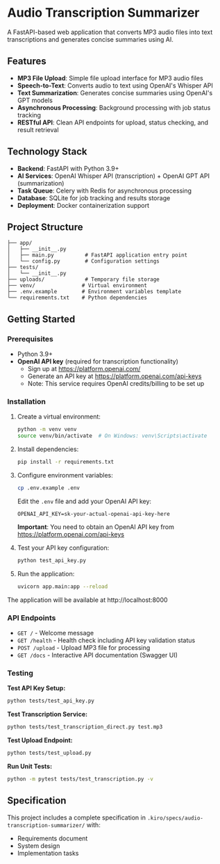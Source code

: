 # Audio Transcription Summarizer

A FastAPI-based web application that converts MP3 audio files into text transcriptions and generates concise summaries using AI.

## Features

- **MP3 File Upload**: Simple file upload interface for MP3 audio files
- **Speech-to-Text**: Converts audio to text using OpenAI's Whisper API
- **Text Summarization**: Generates concise summaries using OpenAI's GPT models
- **Asynchronous Processing**: Background processing with job status tracking
- **RESTful API**: Clean API endpoints for upload, status checking, and result retrieval

## Technology Stack

- **Backend**: FastAPI with Python 3.9+
- **AI Services**: OpenAI Whisper API (transcription) + OpenAI GPT API (summarization)
- **Task Queue**: Celery with Redis for asynchronous processing
- **Database**: SQLite for job tracking and results storage
- **Deployment**: Docker containerization support

## Project Structure

```
├── app/
│   ├── __init__.py
│   ├── main.py          # FastAPI application entry point
│   └── config.py        # Configuration settings
├── tests/
│   └── __init__.py
├── uploads/             # Temporary file storage
├── venv/               # Virtual environment
├── .env.example        # Environment variables template
└── requirements.txt    # Python dependencies
```

## Getting Started

### Prerequisites
- Python 3.9+
- **OpenAI API key** (required for transcription functionality)
  - Sign up at https://platform.openai.com/
  - Generate an API key at https://platform.openai.com/api-keys
  - Note: This service requires OpenAI credits/billing to be set up

### Installation

1. Create a virtual environment:
   ```bash
   python -m venv venv
   source venv/bin/activate  # On Windows: venv\Scripts\activate
   ```

2. Install dependencies:
   ```bash
   pip install -r requirements.txt
   ```

3. Configure environment variables:
   ```bash
   cp .env.example .env
   ```
   
   Edit the `.env` file and add your OpenAI API key:
   ```
   OPENAI_API_KEY=sk-your-actual-openai-api-key-here
   ```
   
   **Important**: You need to obtain an OpenAI API key from https://platform.openai.com/api-keys

4. Test your API key configuration:
   ```bash
   python test_api_key.py
   ```

5. Run the application:
   ```bash
   uvicorn app.main:app --reload
   ```

The application will be available at http://localhost:8000

### API Endpoints

- `GET /` - Welcome message
- `GET /health` - Health check including API key validation status
- `POST /upload` - Upload MP3 file for processing
- `GET /docs` - Interactive API documentation (Swagger UI)

### Testing

**Test API Key Setup:**
```bash
python tests/test_api_key.py
```

**Test Transcription Service:**
```bash
python tests/test_transcription_direct.py test.mp3
```

**Test Upload Endpoint:**
```bash
python tests/test_upload.py
```

**Run Unit Tests:**
```bash
python -m pytest tests/test_transcription.py -v
```

## Specification

This project includes a complete specification in `.kiro/specs/audio-transcription-summarizer/` with:
- Requirements document
- System design
- Implementation tasks

